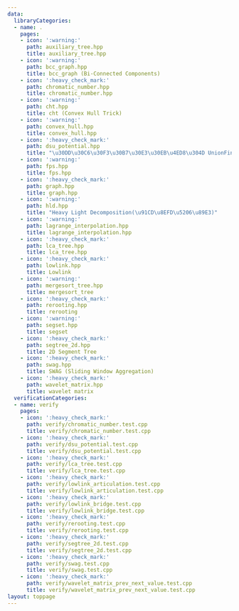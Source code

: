 ```yaml
---
data:
  libraryCategories:
  - name: .
    pages:
    - icon: ':warning:'
      path: auxiliary_tree.hpp
      title: auxiliary_tree.hpp
    - icon: ':warning:'
      path: bcc_graph.hpp
      title: bcc_graph (Bi-Connected Components)
    - icon: ':heavy_check_mark:'
      path: chromatic_number.hpp
      title: chromatic_number.hpp
    - icon: ':warning:'
      path: cht.hpp
      title: cht (Convex Hull Trick)
    - icon: ':warning:'
      path: convex_hull.hpp
      title: convex_hull.hpp
    - icon: ':heavy_check_mark:'
      path: dsu_potential.hpp
      title: "\u30DD\u30C6\u30F3\u30B7\u30E3\u30EB\u4ED8\u304D UnionFind"
    - icon: ':warning:'
      path: fps.hpp
      title: fps.hpp
    - icon: ':heavy_check_mark:'
      path: graph.hpp
      title: graph.hpp
    - icon: ':warning:'
      path: hld.hpp
      title: "Heavy Light Decomposition(\u91CD\u8EFD\u5206\u89E3)"
    - icon: ':warning:'
      path: lagrange_interpolation.hpp
      title: lagrange_interpolation.hpp
    - icon: ':heavy_check_mark:'
      path: lca_tree.hpp
      title: lca_tree.hpp
    - icon: ':heavy_check_mark:'
      path: lowlink.hpp
      title: Lowlink
    - icon: ':warning:'
      path: mergesort_tree.hpp
      title: mergesort_tree
    - icon: ':heavy_check_mark:'
      path: rerooting.hpp
      title: rerooting
    - icon: ':warning:'
      path: segset.hpp
      title: segset
    - icon: ':heavy_check_mark:'
      path: segtree_2d.hpp
      title: 2D Segment Tree
    - icon: ':heavy_check_mark:'
      path: swag.hpp
      title: SWAG (Sliding Window Aggregation)
    - icon: ':heavy_check_mark:'
      path: wavelet_matrix.hpp
      title: wavelet matrix
  verificationCategories:
  - name: verify
    pages:
    - icon: ':heavy_check_mark:'
      path: verify/chromatic_number.test.cpp
      title: verify/chromatic_number.test.cpp
    - icon: ':heavy_check_mark:'
      path: verify/dsu_potential.test.cpp
      title: verify/dsu_potential.test.cpp
    - icon: ':heavy_check_mark:'
      path: verify/lca_tree.test.cpp
      title: verify/lca_tree.test.cpp
    - icon: ':heavy_check_mark:'
      path: verify/lowlink_articulation.test.cpp
      title: verify/lowlink_articulation.test.cpp
    - icon: ':heavy_check_mark:'
      path: verify/lowlink_bridge.test.cpp
      title: verify/lowlink_bridge.test.cpp
    - icon: ':heavy_check_mark:'
      path: verify/rerooting.test.cpp
      title: verify/rerooting.test.cpp
    - icon: ':heavy_check_mark:'
      path: verify/segtree_2d.test.cpp
      title: verify/segtree_2d.test.cpp
    - icon: ':heavy_check_mark:'
      path: verify/swag.test.cpp
      title: verify/swag.test.cpp
    - icon: ':heavy_check_mark:'
      path: verify/wavelet_matrix_prev_next_value.test.cpp
      title: verify/wavelet_matrix_prev_next_value.test.cpp
layout: toppage
---
```

